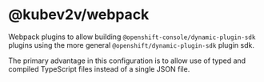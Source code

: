 # @kubev2v/webpack

Webpack plugins to allow building `@openshift-console/dynamic-plugin-sdk` plugins using the more general `@openshift/dynamic-plugin-sdk` plugin sdk.

The primary advantage in this configuration is to allow use of typed and compiled TypeScript files instead of a single JSON file.
